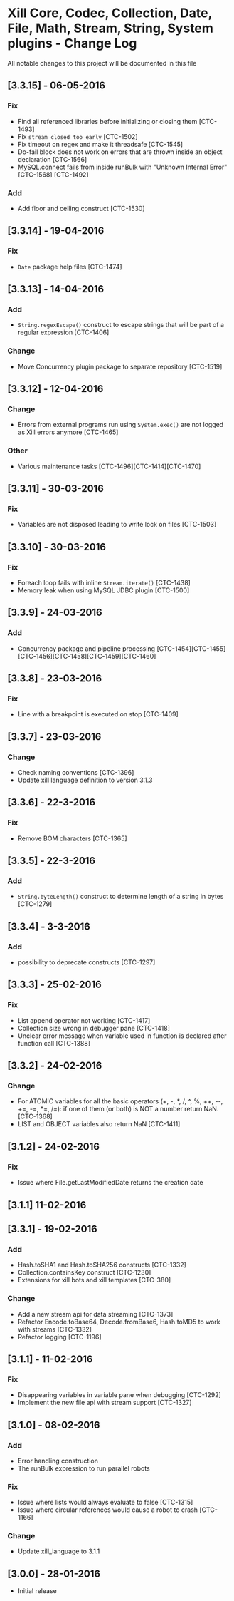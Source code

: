 # Xill Core, Codec, Collection, Date, File, Math, Stream, String, System plugins - Change Log
All notable changes to this project will be documented in this file

## [3.3.15] - 06-05-2016
### Fix
- Find all referenced libraries before initializing or closing them [CTC-1493]
- Fix `stream closed too early` [CTC-1502]
- Fix timeout on regex and make it threadsafe [CTC-1545]
- Do-fail block does not work on errors that are thrown inside an object declaration [CTC-1566]
- MySQL.connect fails from inside runBulk with "Unknown Internal Error" [CTC-1568] [CTC-1492]

### Add
- Add floor and ceiling construct [CTC-1530]

## [3.3.14] - 19-04-2016
### Fix
- `Date` package help files [CTC-1474]

## [3.3.13] - 14-04-2016
### Add
- `String.regexEscape()` construct to escape strings that will be part of a regular expression [CTC-1406]

### Change
- Move Concurrency plugin package to separate repository [CTC-1519] 

## [3.3.12] - 12-04-2016
### Change
- Errors from external programs run using `System.exec()` are not logged as Xill errors anymore [CTC-1465]

### Other
- Various maintenance tasks [CTC-1496][CTC-1414][CTC-1470]

## [3.3.11] - 30-03-2016
### Fix
- Variables are not disposed leading to write lock on files [CTC-1503]

## [3.3.10] - 30-03-2016
### Fix
- Foreach loop fails with inline `Stream.iterate()` [CTC-1438]
- Memory leak when using MySQL JDBC plugin [CTC-1500]

## [3.3.9] - 24-03-2016
### Add
- Concurrency package and pipeline processing [CTC-1454][CTC-1455][CTC-1456][CTC-1458][CTC-1459][CTC-1460]

## [3.3.8] - 23-03-2016
### Fix
- Line with a breakpoint is executed on stop [CTC-1409]

## [3.3.7] - 23-03-2016
### Change
- Check naming conventions [CTC-1396]
- Update xill language definition to version 3.1.3

## [3.3.6] - 22-3-2016
### Fix
- Remove BOM characters [CTC-1365]

## [3.3.5] - 22-3-2016
### Add
- `String.byteLength()` construct to determine length of a string in bytes [CTC-1279]

## [3.3.4] - 3-3-2016
### Add
- possibility to deprecate constructs [CTC-1297]

## [3.3.3] - 25-02-2016
### Fix
- List append operator not working [CTC-1417]
- Collection size wrong in debugger pane [CTC-1418]
- Unclear error message when variable used in function is declared after function call [CTC-1388]

## [3.3.2] - 24-02-2016
### Change
- For ATOMIC variables for all the basic operators (+, -, *, /, ^, %, ++, --, +=, -=, *=, /=):
if one of them (or both) is NOT a number return NaN. [CTC-1368]
- LIST and OBJECT variables also return NaN [CTC-1411]

## [3.1.2] - 24-02-2016
### Fix
- Issue where File.getLastModifiedDate returns the creation date

## [3.1.1] 11-02-2016

## [3.3.1] - 19-02-2016
### Add
- Hash.toSHA1 and Hash.toSHA256 constructs [CTC-1332]
- Collection.containsKey construct [CTC-1230]
- Extensions for xill bots and xill templates [CTC-380]

### Change
- Add a new stream api for data streaming [CTC-1373]
- Refactor Encode.toBase64, Decode.fromBase6, Hash.toMD5 to work with streams [CTC-1332]
- Refactor logging [CTC-1196]


## [3.1.1] - 11-02-2016
### Fix
- Disappearing variables in variable pane when debugging [CTC-1292]
- Implement the new file api with stream support [CTC-1327]

## [3.1.0] - 08-02-2016

### Add
- Error handling construction
- The runBulk expression to run parallel robots

### Fix
- Issue where lists would always evaluate to false [CTC-1315]
- Issue where circular references would cause a robot to crash [CTC-1166]

### Change
- Update xill_language to 3.1.1

## [3.0.0] - 28-01-2016
 - Initial release
